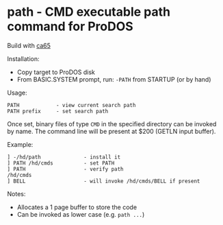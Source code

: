 # path - CMD executable path command for ProDOS

Build with [ca65](https://cc65.github.io/doc/ca65.html)

Installation:
* Copy target to ProDOS disk
* From BASIC.SYSTEM prompt, run: `-PATH` from STARTUP (or by hand)

Usage:
```
PATH            - view current search path
PATH prefix     - set search path
```

Once set, binary files of type `CMD` in the specified directory can be invoked by name. The command line will be present at $200 (GETLN input buffer).

Example:
```
] -/hd/path              - install it
] PATH /hd/cmds          - set PATH
] PATH                   - verify path
/hd/cmds
] BELL                   - will invoke /hd/cmds/BELL if present
```

Notes:
* Allocates a 1 page buffer to store the code
* Can be invoked as lower case (e.g. `path ...`)
